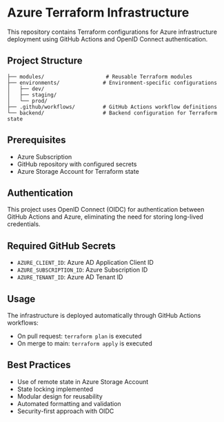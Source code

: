# Azure Terraform Infrastructure 

This repository contains Terraform configurations for Azure infrastructure deployment using GitHub Actions and OpenID Connect authentication.

## Project Structure

```
├── modules/                    # Reusable Terraform modules
├── environments/              # Environment-specific configurations
│   ├── dev/
│   ├── staging/
│   └── prod/
├── .github/workflows/         # GitHub Actions workflow definitions
└── backend/                   # Backend configuration for Terraform state
```

## Prerequisites

- Azure Subscription
- GitHub repository with configured secrets
- Azure Storage Account for Terraform state

## Authentication

This project uses OpenID Connect (OIDC) for authentication between GitHub Actions and Azure, eliminating the need for storing long-lived credentials.

## Required GitHub Secrets

- `AZURE_CLIENT_ID`: Azure AD Application Client ID
- `AZURE_SUBSCRIPTION_ID`: Azure Subscription ID
- `AZURE_TENANT_ID`: Azure AD Tenant ID

## Usage

The infrastructure is deployed automatically through GitHub Actions workflows:
- On pull request: `terraform plan` is executed
- On merge to main: `terraform apply` is executed

## Best Practices

- Use of remote state in Azure Storage Account
- State locking implemented
- Modular design for reusability
- Automated formatting and validation
- Security-first approach with OIDC 